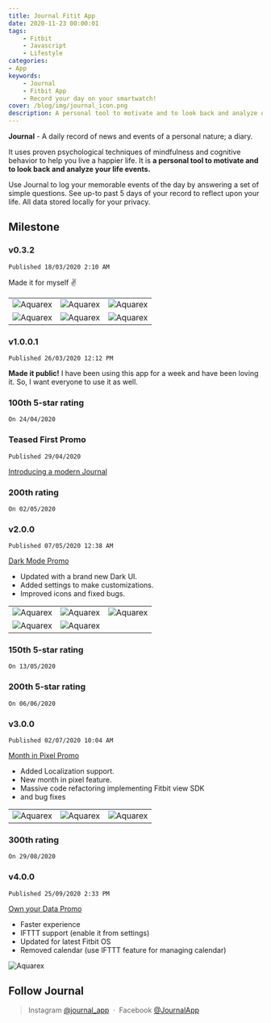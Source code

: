 ```yaml
---
title: Journal Fitit App
date: 2020-11-23 00:00:01
tags:
    - Fitbit
    - Javascript
    - Lifestyle
categories:
- App
keywords:
    - Journal 
    - Fitbit App
    - Record your day on your smartwatch!
cover: /blog/img/journal_icon.png
description: A personal tool to motivate and to look back and analyze one’s life events. Evolving project which receives feature updates regularly. Journal app has been appreciated by hundreds of Fitbit users (300+ 5-star rating as of September 2020)
---
```


**Journal** - A daily record of news and events of a personal nature; a diary.

It uses proven psychological techniques of mindfulness and cognitive behavior to help you live a happier life. It is **a personal tool to motivate and to look back and analyze your life events.**

Use Journal to log your memorable events of the day by answering a set of simple questions. See up-to past 5 days of your record to reflect upon your life. All data stored locally for your privacy.

## Milestone
### v0.3.2
`Published 18/03/2020 2:10 AM`

Made it for myself ✌

|   |   |   |
| - | - | - |
|![Aquarex](/blog/img/journal/1.png) | ![Aquarex](/blog/img/journal/2.png) | ![Aquarex](/blog/img/journal/3.png)|
|![Aquarex](/blog/img/journal/4.png) | ![Aquarex](/blog/img/journal/5.png) | ![Aquarex](/blog/img/journal/6.png)|

### v1.0.0.1
`Published 26/03/2020 12:12 PM`

**Made it public!** I have been using this app for a week and have been loving it. So, I want everyone to use it as well.

### 100th 5-star rating
`On 24/04/2020`

### Teased First Promo
`Published 29/04/2020`

[Introducing a modern Journal](https://www.instagram.com/p/B_jpxFuFlWF/)

### 200th rating
`On 02/05/2020`

### v2.0.0
`Published 07/05/2020 12:38 AM`

[Dark Mode Promo](https://www.instagram.com/p/B_7K0d0A7l3/)

- Updated with a brand new Dark UI. 
- Added settings to make customizations.
- Improved icons and fixed bugs.

|   |   |   |
| - | - | - |
|![Aquarex](/blog/img/journal/7.png) | ![Aquarex](/blog/img/journal/8.png) | ![Aquarex](/blog/img/journal/9.png)|
|![Aquarex](/blog/img/journal/10.png) | ![Aquarex](/blog/img/journal/11.png) |

### 150th 5-star rating
`On 13/05/2020`

### 200th 5-star rating
`On 06/06/2020`

### v3.0.0
`Published 02/07/2020 10:04 AM`

[Month in Pixel Promo](https://www.instagram.com/p/CCBUp6EjVob/)

- Added Localization support.
- New month in pixel feature.
- Massive code refactoring implementing Fitbit view SDK
- and bug fixes

|   |   |   |
| - | - | - |
|![Aquarex](/blog/img/journal/12.png) | ![Aquarex](/blog/img/journal/13.png) | ![Aquarex](/blog/img/journal/14.png) |

### 300th rating
`On 29/08/2020`

### v4.0.0
`Published 25/09/2020 2:33 PM`

[Own your Data Promo](https://www.instagram.com/p/CFe5R0YDYCu/)

- Faster experience
- IFTTT support (enable it from settings)
- Updated for latest Fitbit OS
- Removed calendar (use IFTTT feature for managing calendar)

![Aquarex](/blog/img/16.png)

## Follow Journal

> Instagram [@journal_app](https://www.instagram.com/journal_app) &nbsp;&middot;&nbsp;
> Facebook [@JournalApp](https://www.fb.com/journalapp)